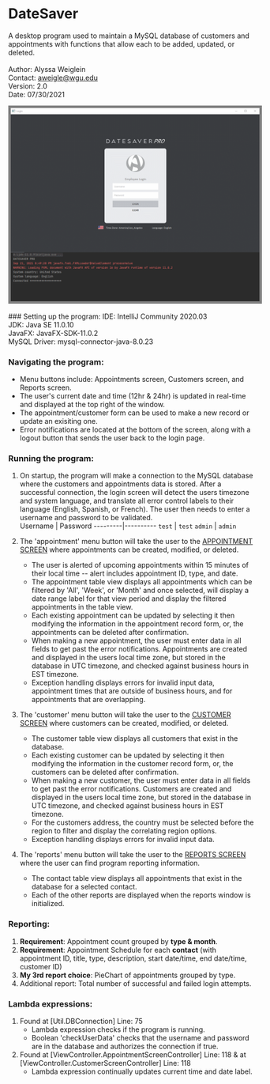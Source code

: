 # DateSaver
 A desktop program used to maintain a MySQL database of customers and appointments with functions that allow each to be added, updated, or deleted.
 <br><br>
 Author: Alyssa Weiglein<br>
 Contact: aweigle@wgu.edu<br>
 Version: 2.0<br>
 Date: 07/30/2021<br>
<p align="center">
  <kbd>
<img src="capture-2.gif" alt="DateSaver" style="border:5px solid grey"></img>
  </kbd>
</p>
### Setting up the program:
IDE: IntelliJ Community 2020.03<br>
JDK: Java SE 11.0.10<br>
JavaFX: JavaFX-SDK-11.0.2<br>
MySQL Driver: mysql-connector-java-8.0.23<br>

### Navigating the program:
 * Menu buttons include: Appointments screen, Customers screen, and Reports screen.<br>
 * The user's current date and time (12hr & 24hr) is updated in real-time and displayed at the top right of the window.<br>
 * The appointment/customer form can be used to make a new record or update an exisiting one.<br>
 * Error notifications are located at the bottom of the screen, along with a logout button that sends the user back to the login page.<br>

### Running the program:
1. On startup, the program will make a connection to the MySQL database where the customers and appointments data is stored. After a successful connection, the login screen will detect the users timezone and system language, and translate all error control labels to their language (English, Spanish, or French). The user then needs to enter a username and password to be validated.<br>
    Username | Password
    ---------|----------
    `test`  | `test`
    `admin` | `admin`

2. The 'appointment' menu button will take the user to the <ins>APPOINTMENT SCREEN</ins> where appointments can be created, modified, or deleted.
   <br>
    * The user is alerted of upcoming appointments within 15 minutes of their local time -- alert includes appointment ID, type, and date.
    * The appointment table view displays all appointments which can be filtered by 'All', 'Week', or 'Month' and once selected, will display a date range label for that view period and display the filtered appointments in the table view.
    * Each existing appointment can be updated by selecting it then modifying the information in the appointment record form, or, the appointments can be deleted after confirmation.
    * When making a new appointment, the user must enter data in all fields to get past the error notifications. Appointments are created and displayed in the users local time zone, but stored in the database in UTC timezone, and checked against business hours in EST timezone.
    * Exception handling displays errors for invalid input data, appointment times that are outside of business hours, and for appointments that are overlapping.

3. The 'customer' menu button will take the user to the <ins>CUSTOMER SCREEN</ins> where customers can be created, modified, or deleted.
   <br>
    * The customer table view displays all customers that exist in the database.
    * Each existing customer can be updated by selecting it then modifying the information in the customer record form, or, the customers can be deleted after confirmation.
    * When making a new customer, the user must enter data in all fields to get past the error notifications. Customers are created and displayed in the users local time zone, but stored in the database in UTC timezone, and checked against business hours in EST timezone.
    * For the customers address, the country must be selected before the region to filter and display the correlating region options. 
    * Exception handling displays errors for invalid input data.
    
4. The 'reports' menu button will take the user to the <ins>REPORTS SCREEN</ins> where the user can find program reporting information.
   <br>
    * The contact table view displays all appointments that exist in the database for a selected contact.
    * Each of the other reports are displayed when the reports window is initialized.

### Reporting:
1. <b>Requirement</b>: Appointment count grouped by <b>type & month</b>.
2. <b>Requirement</b>: Appointment Schedule for each <b>contact</b> (with appointment ID, title, type, description, start date/time, end date/time, customer ID)
3. <b>My 3rd report choice</b>: PieChart of appointments grouped by type.
4. Additional report: Total number of successful and failed login attempts.

### Lambda expressions:
1. Found at [Util.DBConnection] Line: 75
    * Lambda expression checks if the program is running.
    * Boolean 'checkUserData' checks that the username and password are in the database and authorizes the connection if true.
2. Found at [ViewController.AppointmentScreenController] Line: 118 & at [ViewController.CustomerScreenController] Line: 118
    * Lambda expression continually updates current time and date label.
